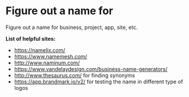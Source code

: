 # Figure out a name for <X>

Figure out a name for business, project, app, site, etc.

**List of helpful sites:**


* https://namelix.com/
* https://www.namemesh.com/
* http://www.naminum.com/ 
* https://www.vandelaydesign.com/business-name-generators/
* http://www.thesaurus.com/ for finding synonyms
* https://app.brandmark.io/v2/ for testing the name in different type of logos
